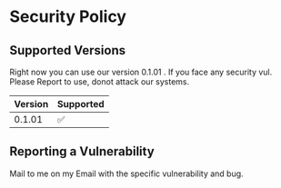 # Security Policy

## Supported Versions

Right now you can use our version 0.1.01 . If you face any security vul. Please Report to use, donot attack our systems.

| Version | Supported          |
| ------- | ------------------ |
| 0.1.01   | :white_check_mark: |

## Reporting a Vulnerability

Mail to me on my Email with the specific vulnerability and bug.
